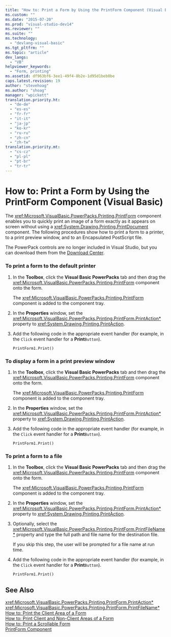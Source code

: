 ```yaml
---
title: "How to: Print a Form by Using the PrintForm Component (Visual Basic) | Microsoft Docs"
ms.custom: ""
ms.date: "2015-07-20"
ms.prod: "visual-studio-dev14"
ms.reviewer: ""
ms.suite: ""
ms.technology: 
  - "devlang-visual-basic"
ms.tgt_pltfrm: ""
ms.topic: "article"
dev_langs: 
  - "VB"
helpviewer_keywords: 
  - "Form, printing"
ms.assetid: df963bf6-3ee1-49f4-8b2e-1d95d1beb0be
caps.latest.revision: 19
author: "stevehoag"
ms.author: "shoag"
manager: "wpickett"
translation.priority.ht: 
  - "de-de"
  - "es-es"
  - "fr-fr"
  - "it-it"
  - "ja-jp"
  - "ko-kr"
  - "ru-ru"
  - "zh-cn"
  - "zh-tw"
translation.priority.mt: 
  - "cs-cz"
  - "pl-pl"
  - "pt-br"
  - "tr-tr"
---
```

# How to: Print a Form by Using the PrintForm Component (Visual Basic)
The <xref:Microsoft.VisualBasic.PowerPacks.Printing.PrintForm> component enables you to quickly print an image of a form exactly as it appears on screen without using a <xref:System.Drawing.Printing.PrintDocument> component. The following procedures show how to print a form to a printer, to a print preview window, and to an Encapsulated PostScript file.  
  
 The PowerPack controls are no longer included in Visual Studio, but you can download them from the [Download Center](http://www.microsoft.com/en-us/download/details.aspx?id=25169).  
  
### To print a form to the default printer  
  
1.  In the **Toolbox**, click the **Visual Basic PowerPacks** tab and then drag the <xref:Microsoft.VisualBasic.PowerPacks.Printing.PrintForm> component onto the form.  
  
     The <xref:Microsoft.VisualBasic.PowerPacks.Printing.PrintForm> component is added to the component tray.  
  
2.  In the **Properties** window, set the <xref:Microsoft.VisualBasic.PowerPacks.Printing.PrintForm.PrintAction*> property to <xref:System.Drawing.Printing.PrintAction>.  
  
3.  Add the following code in the appropriate event handler (for example, in the `Click` event handler for a **Print**`Button`).  
  
    ```  
    PrintForm1.Print()  
    ```  
  
### To display a form in a print preview window  
  
1.  In the **Toolbox**, click the **Visual Basic PowerPacks** tab and then drag the <xref:Microsoft.VisualBasic.PowerPacks.Printing.PrintForm> component onto the form.  
  
     The <xref:Microsoft.VisualBasic.PowerPacks.Printing.PrintForm> component is added to the component tray.  
  
2.  In the **Properties** window, set the <xref:Microsoft.VisualBasic.PowerPacks.Printing.PrintForm.PrintAction*> property to <xref:System.Drawing.Printing.PrintAction>.  
  
3.  Add the following code in the appropriate event handler (for example, in the `Click` event handler for a **Print**`Button`).  
  
    ```  
    PrintForm1.Print()  
    ```  
  
### To print a form to a file  
  
1.  In the **Toolbox**, click the **Visual Basic PowerPacks** tab and then drag the <xref:Microsoft.VisualBasic.PowerPacks.Printing.PrintForm> component onto the form.  
  
     The <xref:Microsoft.VisualBasic.PowerPacks.Printing.PrintForm> component is added to the component tray.  
  
2.  In the **Properties** window, set the <xref:Microsoft.VisualBasic.PowerPacks.Printing.PrintForm.PrintAction*> property to <xref:System.Drawing.Printing.PrintAction>.  
  
3.  Optionally, select the <xref:Microsoft.VisualBasic.PowerPacks.Printing.PrintForm.PrintFileName*> property and type the full path and file name for the destination file.  
  
     If you skip this step, the user will be prompted for a file name at run time.  
  
4.  Add the following code in the appropriate event handler (for example, in the `Click` event handler for a **Print**`Button`).  
  
    ```  
    PrintForm1.Print()  
    ```  
  
## See Also  
 <xref:Microsoft.VisualBasic.PowerPacks.Printing.PrintForm.PrintAction*>   
 <xref:Microsoft.VisualBasic.PowerPacks.Printing.PrintForm.PrintFileName*>   
 [How to: Print the Client Area of a Form](../../../visual-basic/developing-apps/printing/how-to-print-the-client-area-of-a-form.md)   
 [How to: Print Client and Non-Client Areas of a Form](../../../visual-basic/developing-apps/printing/how-to-print-client-and-non-client-areas-of-a-form.md)   
 [How to: Print a Scrollable Form](../../../visual-basic/developing-apps/printing/how-to-print-a-scrollable-form.md)   
 [PrintForm Component](../../../visual-basic/developing-apps/printing/printform-component.md)